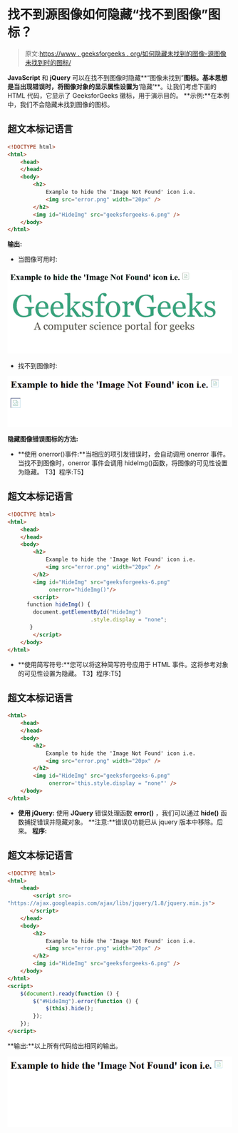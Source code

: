 # 找不到源图像如何隐藏“找不到图像”图标？

> 原文:[https://www . geeksforgeeks . org/如何隐藏未找到的图像-源图像未找到时的图标/](https://www.geeksforgeeks.org/how-to-hide-image-not-found-icon-when-source-image-is-not-found/)

**JavaScript** 和 **jQuery** 可以在找不到图像时隐藏**“图像未找到”**图标。基本思想是当出现错误时，将图像对象的显示属性设置为**‘隐藏’**。让我们考虑下面的 HTML 代码，它显示了 GeeksforGeeks 徽标，用于演示目的。
**示例:**在本例中，我们不会隐藏未找到图像的图标。

## 超文本标记语言

```html
<!DOCTYPE html>
<html>
    <head>
    </head>
    <body>
        <h2>
            Example to hide the 'Image Not Found' icon i.e.
            <img src="error.png" width="20px" />
        </h2>
        <img id="HideImg" src="geeksforgeeks-6.png" />
    </body>
</html>
```

**输出:**

*   当图像可用时:

![](img/c3f0344e8f40e1abd60742e0c7de2ed8.png)

*   找不到图像时:

![](img/4512bd70edebf6fb3a15447c740f214a.png)

**隐藏图像错误图标的方法:**

*   **使用 onerror()事件:**当相应的项引发错误时，会自动调用 onerror 事件。当找不到图像时，onerror 事件会调用 hideImg()函数，将图像的可见性设置为隐藏。
    T3】程序:T5】

## 超文本标记语言

```html
<!DOCTYPE html>
<html>
    <head>
    </head>
    <body>
        <h2>
            Example to hide the 'Image Not Found' icon i.e.
            <img src="error.png" width="20px" />
        </h2>
        <img id="HideImg" src="geeksforgeeks-6.png"
             onerror="hideImg()"/>
        <script>
      function hideImg() {
        document.getElementById("HideImg")
                          .style.display = "none";
       }
        </script>
    </body>
</html>
```

*   **使用简写符号:**您可以将这种简写符号应用于 HTML 事件。这将参考对象的可见性设置为隐藏。
    T3】程序:T5】

## 超文本标记语言

```html
<html>
    <head>
    </head>
    <body>
        <h2>
            Example to hide the 'Image Not Found' icon i.e.
            <img src="error.png" width="20px" />
        </h2>
        <img id="HideImg" src="geeksforgeeks-6.png"
             onerror='this.style.display = "none"' />
    </body>
</html>   
```

*   **使用 jQuery:** 使用 **JQuery** 错误处理函数 **error()** ，我们可以通过 **hide()** 函数捕捉错误并隐藏对象。
    **注意:**错误()功能已从 jquery 版本中移除。后来。
    **程序:**

## 超文本标记语言

```html
<!DOCTYPE html>
<html>
    <head>
        <script src=
"https://ajax.googleapis.com/ajax/libs/jquery/1.8/jquery.min.js">
       </script>
    </head>
    <body>
        <h2>
            Example to hide the 'Image Not Found' icon i.e.
            <img src="error.png" width="20px" />
        </h2>
        <img id="HideImg" src="geeksforgeeks-6.png" />
    </body>
</html>
<script>
    $(document).ready(function () {
        $("#HideImg").error(function () {
            $(this).hide();
        });
    });
</script>
```

**输出:**以上所有代码给出相同的输出。

![](img/660ce006abc93227f44006350f9a461d.png)